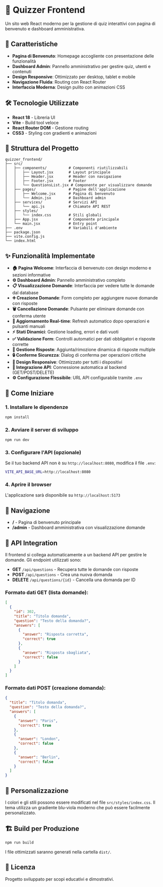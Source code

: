 # 🧠 Quizzer Frontend

Un sito web React moderno per la gestione di quiz interattivi con pagina di benvenuto e dashboard amministrativa.

## 🚀 Caratteristiche

- **Pagina di Benvenuto**: Homepage accogliente con presentazione delle funzionalità
- **Dashboard Admin**: Pannello amministrativo per gestire quiz, utenti e contenuti
- **Design Responsive**: Ottimizzato per desktop, tablet e mobile
- **Navigazione Fluida**: Routing con React Router
- **Interfaccia Moderna**: Design pulito con animazioni CSS

## 🛠️ Tecnologie Utilizzate

- **React 18** - Libreria UI
- **Vite** - Build tool veloce
- **React Router DOM** - Gestione routing
- **CSS3** - Styling con gradienti e animazioni

## 📁 Struttura del Progetto

```
quizzer_frontend/
├── src/
│   ├── components/          # Componenti riutilizzabili
│   │   ├── Layout.jsx       # Layout principale
│   │   ├── Header.jsx       # Header con navigazione
│   │   ├── Footer.jsx       # Footer
│   │   └── QuestionsList.jsx # Componente per visualizzare domande
│   ├── pages/               # Pagine dell'applicazione
│   │   ├── Welcome.jsx      # Pagina di benvenuto
│   │   └── Admin.jsx        # Dashboard admin
│   ├── services/            # Servizi API
│   │   └── api.js           # Chiamate API REST
│   ├── styles/
│   │   └── index.css        # Stili globali
│   ├── App.jsx              # Componente principale
│   └── main.jsx             # Entry point
├── .env                     # Variabili d'ambiente
├── package.json
├── vite.config.js
└── index.html
```

## ✨ Funzionalità Implementate

- **🏠 Pagina Welcome**: Interfaccia di benvenuto con design moderno e sezioni informative
- **⚙️ Dashboard Admin**: Pannello amministrativo completo
- **📋 Visualizzazione Domande**: Interfaccia per vedere tutte le domande dal database
- **➕ Creazione Domande**: Form completo per aggiungere nuove domande con risposte
- **🗑️ Cancellazione Domande**: Pulsante per eliminare domande con conferma utente
- **🔄 Aggiornamento Real-time**: Refresh automatico dopo operazioni e pulsanti manuali
- **⚡ Stati Dinamici**: Gestione loading, errori e dati vuoti
- **✅ Validazione Form**: Controlli automatici per dati obbligatori e risposte corrette
- **🎯 Gestione Risposte**: Aggiunta/rimozione dinamica di risposte multiple
- **🔒 Conferme Sicurezza**: Dialog di conferma per operazioni critiche
- **🎨 Design Responsive**: Ottimizzato per tutti i dispositivi
- **🔌 Integrazione API**: Connessione automatica al backend (GET/POST/DELETE)
- **⚙️ Configurazione Flessibile**: URL API configurabile tramite `.env`

## 🚀 Come Iniziare

### 1. Installare le dipendenze
```bash
npm install
```

### 2. Avviare il server di sviluppo
```bash
npm run dev
```

### 3. Configurare l'API (opzionale)
Se il tuo backend API non è su `http://localhost:8080`, modifica il file `.env`:
```bash
VITE_API_BASE_URL=http://localhost:8080
```

### 4. Aprire il browser
L'applicazione sarà disponibile su `http://localhost:5173`

## 📱 Navigazione

- **/** - Pagina di benvenuto principale
- **/admin** - Dashboard amministrativa con visualizzazione domande

## 🔌 API Integration

Il frontend si collega automaticamente a un backend API per gestire le domande. Gli endpoint utilizzati sono:

- **GET** `/api/questions` - Recupera tutte le domande con risposte
- **POST** `/api/questions` - Crea una nuova domanda
- **DELETE** `/api/questions/{id}` - Cancella una domanda per ID

### Formato dati GET (lista domande):
```json
[
  {
    "id": 302,
    "title": "Titolo domanda",
    "question": "Testo della domanda?",
    "answers": [
      {
        "answer": "Risposta corretta",
        "correct": true
      },
      {
        "answer": "Risposta sbagliata",
        "correct": false
      }
    ]
  }
]
```

### Formato dati POST (creazione domanda):
```json
{
  "title": "Titolo domanda",
  "question": "Testo della domanda?",
  "answers": [
    {
      "answer": "Paris",
      "correct": true
    },
    {
      "answer": "London",
      "correct": false
    },
    {
      "answer": "Berlin",
      "correct": false
    }
  ]
}
```

## 🎨 Personalizzazione

I colori e gli stili possono essere modificati nel file `src/styles/index.css`. Il tema utilizza un gradiente blu-viola moderno che può essere facilmente personalizzato.

## 🏗️ Build per Produzione

```bash
npm run build
```

I file ottimizzati saranno generati nella cartella `dist/`.

## 📄 Licenza

Progetto sviluppato per scopi educativi e dimostrativi. 